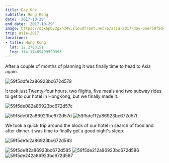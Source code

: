 ```yaml
---
title: Day One
subtitle: Hong Kong
date: '2017-10-29'
end_date: '2017-10-29'
image: https://d3khpbv2gxh34v.cloudfront.net/p/asia-2017/day-one/59f5de062a86923bc672d57b.jpg
trip: asia-2017
locations:
- title: Hong Kong
  lat: 22.2783151
  lng: 114.17469499999993
---
```


After a couple of months of planning it was finally time to head to Asia again.

![59f5ddfe2a86923bc672d579](https://d3khpbv2gxh34v.cloudfront.net/p/asia-2017/day-one/59f5de052a86923bc672d57a.jpg "1.594")

It took just Twenty-four hours, two flights, five meals and two subway rides to get to our hotel in HongKong, but we finally made it.

![59f5de082a86923bc672d57c](https://d3khpbv2gxh34v.cloudfront.net/p/asia-2017/day-one/59f5de0f2a86923bc672d57e.jpg "1.599")

![59f5de0f2a86923bc672d57d](https://d3khpbv2gxh34v.cloudfront.net/p/asia-2017/day-one/59f5de1a2a86923bc672d582.jpg "1.506")
![59f5de112a86923bc672d57f](https://d3khpbv2gxh34v.cloudfront.net/p/asia-2017/day-one/59f5de1e2a86923bc672d584.jpg "1.506")

We took a quick trip around the block of our hotel in search of food and after dinner it was time to finally get a good night's sleep.

![59f5de1c2a86923bc672d583](https://d3khpbv2gxh34v.cloudfront.net/p/asia-2017/day-one/59f5de2e2a86923bc672d588.jpg "1.506")

![59f5de1f2a86923bc672d585](https://d3khpbv2gxh34v.cloudfront.net/p/asia-2017/day-one/59f5de2f2a86923bc672d589.jpg "1.506")
![59f5de212a86923bc672d586](https://d3khpbv2gxh34v.cloudfront.net/p/asia-2017/day-one/59f5de342a86923bc672d58a.jpg "1.506")
![59f5de242a86923bc672d587](https://d3khpbv2gxh34v.cloudfront.net/p/asia-2017/day-one/59f5de3b2a86923bc672d58b.jpg "1.5")

